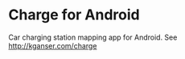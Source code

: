 Charge for Android
==================

Car charging station mapping app for Android.  See http://kganser.com/charge
